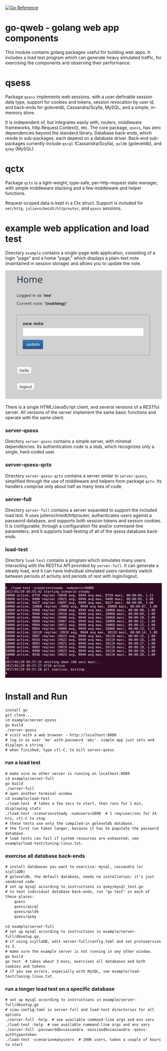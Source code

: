[![Go Reference](https://pkg.go.dev/badge/github.com/gkong/go-qweb.svg)](https://pkg.go.dev/github.com/gkong/go-qweb)

# go-qweb - golang web app components

This module contains golang packages useful for building web apps.
It includes a load test program which can generate heavy simulated traffic,
for exercising the components and observing their performance.

# qsess
Package `qsess` implements web sessions, with a user-definable session data type,
support for cookies and tokens, session revocation by user id, and back-ends for
goleveldb, Cassandra/Scylla, MySQL, and a simple, in-memory store.

It is independent of, but integrates easily with, routers,
middleware frameworks, http.Request.Context(), etc.
The core package, `qsess`, has zero dependencies beyond the standard library.
Database back-ends, which reside in sub-packages, each depend on a database driver.
Back-end sub-packages currently include
`qscql` (Cassandra/Scylla), `qsldb` (goleveldb), and `qsmy` (MySQL).

# qctx
Package `qctx` is a light-weight, type-safe, per-http-request state manager,
with simple middleware stacking and a few middleware and helper functions.

Request-scoped data is kept in a Ctx struct. Support is included for `net/http`,
`julienschmidt/httprouter`, and `qsess` sessions.

# example web application and load test
Directory `example` contains a single-page web application,
consisting of a login "page" and a home "page," which displays a plain-text
note (maintained in session storage) and allows you to update the note.

![Example App Screen Shot](home.png?raw=true)

There is a single HTML/JavaScript client, and several versions of a RESTful server.
All versions of the server implement the same basic functions and operate with the same client.

### server-qsess
Directory `server-qsess` contains a simple server, with minimal dependencies.
Its authentication code is a stub, which recognizes only a single, hard-coded user.

### server-qsess-qctx
Directory `server-qsess-qctx` contains a server simlar to `server-qsess`,
simplified through the use of middleware and helpers from package `qctx`.
Its handlers comprise only about half as many lines of code.

### server-full
Directory `server-full` contains a server expanded to support the included load test.
It uses julienschmidt/httprouter, authenticates users against a password database,
and supports both session tokens and session cookies.
It is configurable, through a configuration file and/or command-line parameters,
and it supports load-testing of all of the qsess database back-ends.

### load-test
Directory `load-test` contains a program which simulates many users interacting
with the RESTful API provided by `server-full`. It can generate a steady load,
and it can have individual simulated users randomly switch between periods of
activity and periods of rest with login/logout.

![Load Test Screen Shot](loadtest.png?raw=true)

# Install and Run

	install go
	git clone...
	cd example/server-qsess
	go build
	./server-qsess
	# visit with a web browser - http://localhost:8080
	# log in as user 'me' with password 'abc'. simple app just sets and displays a string.
	# when finished, type ctl-C, to kill server-qsess

### run a load test

	# make sure no other server is running on localhost:8080
	cd example/server-full
	go build
	./server-full
	# open another terminal window
	cd example/load-test
	./load-test  # takes a few secs to start, then runs for 1 min, displaying stats
	./load-test -scenario=steady -numusers=2000  # 1 req/user/sec for 24 hrs, ctl-C to stop
	# these tests use only the compiled-in goleveldb database.
	# the first run takes longer, because it has to populate the password database.
	# load tests can fail if system resources are exhausted; see example/load-test/tuning-linux.txt.

### exercise all database back-ends

	# install databases you want to exercise: mysql, cassandra (or scyllaDB)
	# goleveldb, the default database, needs no installation; it's just vendored code
	# set up mysql according to instructions in qsmy/mysql_test.go
	# to test individual database back-ends, run "go test" in each of these places:
		qsess
		qsess/qscql
		qsess/qsldb
		qsess/qsmy

	cd example/server-full
	# set up mysql according to instructions in example/server-full/dbsetup.go.
	# if using scyllaDB, edit server-full/config.toml and set protoversion to 3.
	# make sure the example server is not running in any other window.
	go build
	go test  # takes about 3 mins, exercises all databases and both cookies and tokens
	# if you see errors, especially with MySQL, see example/load-test/tuning-linux.txt.

### run a longer load test on a specific database

	# set up mysql according to instructions in example/server-full/dbsetup.go
	# view config.toml in server-full and load-test directories for all options
	./server-full -help  # see available command-line args and env vars
	./load-test -help  # see available command-line args and env vars
	./server-full -passworddb=cassandra -sessiondb=cassandra -qsess-authtype=token
	./load-test -scenario=manyusers  # 200K users, takes a couple of hours to start
